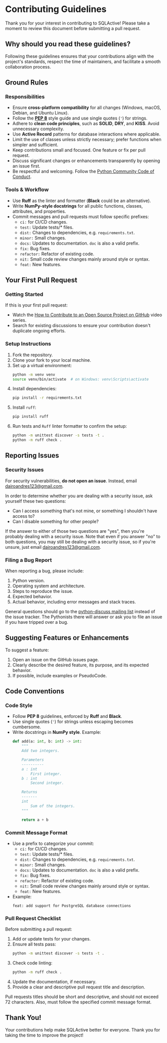 # Contributing Guidelines

Thank you for your interest in contributing to SQLActive! Please take a
moment to review this document before submitting a pull request.

## Why should you read these guidelines?

Following these guidelines ensures that your contributions align with
the project's standards, respect the time of maintainers, and facilitate
a smooth collaboration process.

## Ground Rules

### Responsibilities

- Ensure **cross-platform compatibility** for all changes (Windows, macOS,
  Debian, and Ubuntu Linux).
- Follow the **[PEP 8](https://www.python.org/dev/peps/pep-0008/)** style
  guide and use single quotes (`'`) for strings.
- Adhere to **clean code principles**, such as **SOLID**, **DRY**, and
  **KISS**. Avoid unnecessary complexity.
- Use **Active Record** patterns for database interactions where applicable.
- Limit the use of classes unless strictly necessary; prefer functions when
  simpler and sufficient.
- Keep contributions small and focused. One feature or fix per pull request.
- Discuss significant changes or enhancements transparently by opening an
  issue first.
- Be respectful and welcoming. Follow the
  [Python Community Code of Conduct](https://www.python.org/psf/codeofconduct/).

### Tools & Workflow

- Use **Ruff** as the linter and formatter (**Black** could be an alternative).
- Write **NumPy-style docstrings** for all public functions, classes, attributes,
  and properties.
- Commit messages and pull requests must follow specific prefixes:
    - `ci:` for CI/CD changes.
    - `test:` Update tests/* files.
    - `dist:` Changes to dependencies, e.g. `requirements.txt`.
    - `minor:` Small changes.
    - `docs:` Updates to documentation. `doc` is also a valid prefix.
    - `fix:` Bug fixes.
    - `refactor:` Refactor of existing code.
    - `nit:` Small code review changes mainly around style or syntax.
    - `feat:` New features.

## Your First Pull Request

### Getting Started

If this is your first pull request:

- Watch the [How to Contribute to an Open Source Project on GitHub](https://egghead.io/courses/how-to-contribute-to-an-open-source-project-on-github)
  video series.
- Search for existing discussions to ensure your contribution doesn't duplicate
  ongoing efforts.

### Setup Instructions

1. Fork the repository.
2. Clone your fork to your local machine.
3. Set up a virtual environment:
    ```bash
    python -m venv venv
    source venv/bin/activate  # on Windows: venv\Scripts\activate
    ```
4. Install dependencies:
    ```bash
    pip install -r requirements.txt
    ```
5. Install `ruff`:
    ```bash
    pip install ruff
    ```
6. Run tests and `Ruff` linter formatter to confirm the setup:
    ```bash
    python -m unittest discover -s tests -t .
    python -m ruff check .
    ```

## Reporting Issues

### Security Issues

For security vulnerabilities, **do not open an issue**. Instead, email [dairoandres123@gmail.com](mailto:dairoandres123@gmail.com).

In order to determine whether you are dealing with a security issue, ask
yourself these two questions:

* Can I access something that's not mine, or something I shouldn't have
  access to?
* Can I disable something for other people?

If the answer to either of those two questions are "yes", then you're probably
dealing with a security issue.
Note that even if you answer "no" to both questions, you may still be dealing
with a security issue, so if you're unsure, just email
[dairoandres123@gmail.com](mailto:dairoandres123@gmail.com).

### Filing a Bug Report

When reporting a bug, please include:

1. Python version.
2. Operating system and architecture.
3. Steps to reproduce the issue.
4. Expected behavior.
5. Actual behavior, including error messages and stack traces.

General questions should go to the
[python-discuss mailing list](https://www.python.org/community/lists/)
instead of the issue tracker. The Pythonists there will answer or ask you
to file an issue if you have tripped over a bug.

## Suggesting Features or Enhancements

To suggest a feature:

1. Open an issue on the GitHub issues page.
2. Clearly describe the desired feature, its purpose, and its expected behavior.
3. If possible, include examples or PseudoCode.

## Code Conventions

### Code Style

- Follow **PEP 8** guidelines, enforced by **Ruff** and **Black**.
- Use single quotes (`'`) for strings unless escaping becomes cumbersome.
- Write docstrings in **NumPy style**. Example:
    ```python
    def add(a: int, b: int) -> int:
        """
        Add two integers.

        Parameters
        ----------
        a : int
            First integer.
        b : int
            Second integer.

        Returns
        -------
        int
            Sum of the integers.
        """

        return a + b
    ```

### Commit Message Format

- Use a prefix to categorize your commit:
    - `ci:` for CI/CD changes.
    - `test:` Update tests/* files.
    - `dist:` Changes to dependencies, e.g. `requirements.txt`.
    - `minor:` Small changes.
    - `docs:` Updates to documentation. `doc` is also a valid prefix.
    - `fix:` Bug fixes.
    - `refactor:` Refactor of existing code.
    - `nit:` Small code review changes mainly around style or syntax.
    - `feat:` New features.
- Example:
    ```
    feat: add support for PostgreSQL database connections
    ```

### Pull Request Checklist

Before submitting a pull request:

1. Add or update tests for your changes.
2. Ensure all tests pass:
    ```bash
    python -m unittest discover -s tests -t .
    ```
3. Check code linting:
    ```bash
    python -m ruff check .
    ```
4. Update the documentation, if necessary.
5. Provide a clear and descriptive pull request title and description.

Pull requests titles should be short and descriptive, and should not exceed
72 characters. Also, must follow the specified commit message format.

## Thank You!

Your contributions help make SQLActive better for everyone.
Thank you for taking the time to improve the project!
